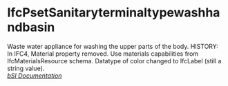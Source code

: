 IfcPsetSanitaryterminaltypewashhandbasin
========================================
Waste water appliance for washing the upper parts of the body. HISTORY: In
IFC4, Material property removed. Use materials capabilities from
IfcMaterialsResource schema. Datatype of color changed to IfcLabel (still a
string value).  
[ _bSI
Documentation_](https://standards.buildingsmart.org/IFC/DEV/IFC4_2/FINAL/HTML/schema/ifcplumbingfireprotectiondomain/pset/pset_sanitaryterminaltypewashhandbasin.htm)



